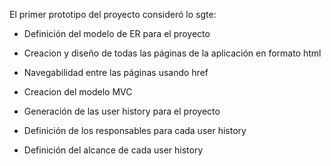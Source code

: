 El primer prototipo del proyecto consideró lo sgte:

- Definición del modelo de ER para el proyecto

- Creacion y diseño de todas las páginas de la aplicación en formato html

- Navegabilidad entre las páginas usando href

- Creacion del modelo MVC

- Generación de las user history para el proyecto

- Definición de los responsables para cada user history

- Definición del alcance de cada user history